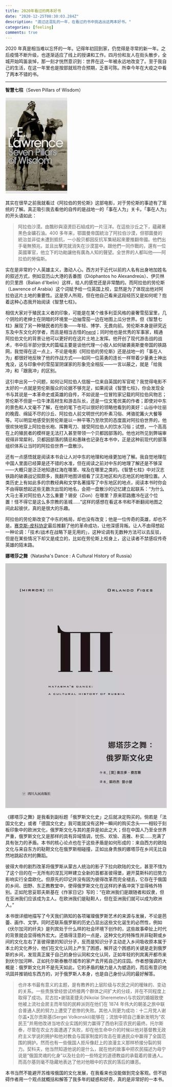```yaml
---
title: 2020年看过的两本好书
date: "2020-12-25T08:30:03.284Z"
description: "渡过这混乱的一年，在看过的书中挑选出这两本好书。"
categories: [feeling]
comments: true
---
```


2020 年真是相当难以忘怀的一年。记得年初回到家，仍觉得是寻常的新一年。之后疫情不断升级，也逐渐适应了线上的授课和工作。四月份和友人在街头散步，全城开始鸣笛哀悼，那一刻才恍然意识到：世界在这一年被永远地改变了。至于我自己的生活，在这一年里也是按部就班符合预期，乏善可陈。所幸今年在大疫之中看了两本不错的书。

---

**智慧七柱**（Seven Pillars of Wisdom）

![智慧七柱](seven-pillars.jpg)

其实在很早之前我就看过《阿拉伯的劳伦斯》这部电影，对于劳伦斯的事迹有了笼统的了解。真正吸引我去看他的自传的是战地一的「事在人为」关卡。「事在人为」的开头语如此：

> 阿拉伯沙漠。由飄砂與滾燙巨石組成的一片汪洋。在這些沙丘之下，蘊藏著黑色金礦石油。400 多年来，鄂圖曼帝国統治了阿拉伯沙漠，但鄂圖曼的統治並非從未遭到抵抗，一小股贝都因反抗军集結起來要推翻帝國。他們出手毫無預兆，並且出擊完就消失在沙漠當中。跟他們一同作戰的，還有一位英國軍官，他立下的功勛讓他有廣為人知的聲望。全世界的人都叫他——阿拉伯的勞倫斯。

实在是非常的个人英雄主义，激动人心。西方对于近代以前的人名有出身地加姓名的叙述方式，例如亚历山大港的丢番图（Dióphantos ho Alexandreús）、伊贝林的贝里昂（Balian d'Ibelin）这样，给人的感觉还是非常酷的。而阿拉伯的劳伦斯（Lawrence of Arabia）这个词赋予给一位英国上校，显然是为了体现出他对阿拉伯这片土地的重要性。这是旁人所观，但在他自己看来这段经历又是如何呢？抱着这种心态我开始阅读《智慧七柱》。

相信大家对于殖民主义者的印象，可能是在某个维多利亚风格的豪奢雪茄室里，几个阴险的老绅士在阴暗的环境里一边抽雪茄一边在地图上瓜分世界。但《智慧七柱》展现了另一种殖民者的形象——年轻、博学、无畏向前。劳伦斯本身是研究近东及中东文化的学者，而且是相当古怪的[nerd](https://en.wikipedia.org/wiki/Nerd)；同时他也是优秀的军事家，精通阿拉伯文化的背景让他可以更好的在这片土地上发挥。他开创了现代游击战的战术，书中后半部分很大的篇幅主要是谈他代理一小股人如何破袭奥斯曼帝国的铁路网，我觉得在这一点上，不论是电影《阿拉伯的劳伦斯》还是战地一的「事在人为」都很好地反映了他的作战方式——如同一位英勇的连长一样带着少量勇士神出鬼没，这与印象中的雪茄室阴谋家的形象完全相反——一言以蔽之，就是「给我冲」和「跟我冲」的区别。

这引申出另一个问题，如何让阿拉伯人信服一位来自英国的军官呢？我觉得电影不太好的一点就是劳伦斯服众的论据不够充足，如果阅读《智慧七柱》，你会发现全书与其说是一本革命史或英雄的自传，不如说是一位冒险家记载的阿拉伯风物志；劳伦斯不但是一位牛津高材生和游击队长，还是一位文笔优美的作者；即使对中东的景色和人文毫不了解，在他的笔下也可以很好的领略他看到的美好：山谷中壮丽的晚霞、绵延不尽的沙丘、阿拉伯人前文明世代的朴素习俗、烤骆驼篝火大餐等等。可以明显地感受到劳伦斯是以一种平等乃至欣赏的态度面对阿拉伯世界的，他很欢快地穿上阿拉伯长袍、挥舞弯刀、接受阿拉伯人的饮水习俗；试想，一个高高在上的殖民者的模样是无法打入甚至带领一个贝都因部落的。他也对所见到弊端审视得非常犀利，贝都因部落的猜忌和愚昧也记录在本书中，正是这种前现代的部落组织体系让当时的阿拉伯世界一盘散沙。

还有一点感悟就是阅读本书会让人对中东的地理和地缘更加地了解。我自觉地理在中国人里面已经算是还不错的水准，但在阅读之前对中东的地理了解还是不够深——大概只是泛泛地知道红海在哪里、埃及在哪里之类的。《智慧七柱》中对汉志铁路的破袭战记叙颇多，我翻开地图详细看了汉志地区和内志地区的地理位置。人类历史上有如此多的宗教经典和文学名著描写了中东地区的地点，阅读本书时你会不由得联想起这些无数次出现的地名，会把一盘散沙的记忆建立起联系：“为什么大马士革对阿拉伯人怎么重要？锡安（Zion）在哪里？原来耶路撒冷在这个位置！怪不得它是这么多宗教的圣城……”这样的感想在看这本书和不断翻阅地图之间此起彼伏，真的是很大的乐趣。

阿拉伯的劳伦斯改变了中东的格局，却也没有改变；他是一位传奇的英雄，却也不是。[赛克斯-皮科协定](https://en.wikipedia.org/wiki/Sykes%E2%80%93Picot_Agreement)最后推翻了他的革命成功，让他深感背叛。让人不由得想起一种论调：「技术/战术在战略下是无用的」，这种论调有无数种方法可以去反驳，但是在某些情况下却又是成立的，比如在劳伦斯上校身上，这让读者不禁感叹传奇英雄的陌末路。

**娜塔莎之舞**（Natasha's Dance : A Cultural History of Russia）

![娜塔莎之舞](natashasdance.jpg)

《娜塔莎之舞》是我看到副标题「俄罗斯文化史」之后就决定购买的。倘若是「法国文化史」或者「德国文化史」我可能就没有这种一瞬间的购买念头——相较于刻板印象中的欧洲文化，俄罗斯文化与其的差异是如此之大；但在中国人乃至全世界严重，俄罗斯文化又是那样的具有异域情调，忧伤、欢愉、高雅、朴实……充满了具有张力的矛盾。本书的核心论点也在于这些矛盾是如何形成的：来自西方的欧陆文化与来自东方的鞑靼文化在俄罗斯相碰撞，正如出身贵族的娜塔莎在乡间无比自然地跳起农村的舞蹈。

彼得大帝的剧烈改革将俄罗斯从蒙古人统治的影子下拉向欧陆的文化，甚至不惜为了这个目的在一无所有的涅瓦河畔建立全新的首都圣彼得堡，避开莫斯科的旧势力影响实行全盘欧化。但原先的印记并没有因为彼得改革而完全褪去，它存在于俄国的乡间、田野、东正教教堂中，使得俄罗斯文化在这样的矛盾冲突下显得格外特别。正如陀思妥耶夫斯基在《作家日记》写的：“在欧洲我们是跟随者和奴隶，但在亚洲我们应该成为主人。在欧洲我们是鞑靼人，但在亚洲我们就可以成为欧洲人。”

本书很详细地描写了今天我们熟知的各项璀璨俄罗斯艺术的来源与发展，不论是芭蕾、画作、文学。同时还联系俄罗斯的历史凸显出这些文化诞生的必然性，例如《伏尔加河的纤夫》是列宾处于什么样的社会环境下创作的，这些故事牵扯上时代的背景就会显得格外宏大。还值得注意的一点是，这种文化的特殊性并非鞑靼或乡间的文化左右了圣彼得堡的知识分子，反而是知识分子主动走入乡间吸收原本属于本土的文化养分，他们在文化认同上产生了困惑，解开这个困惑的关键是走到俄罗斯的乡间，发现真正属于自己的身份认同和文化认同，正如年轻的列宾离开都市来到伏尔加河畔、正如托尔斯泰散尽城市的家产去开拓自己的庄园。作者想强调的大概是：俄罗斯文化并不是先天如此，它的矛盾的魅力是人为塑造的，而后有意识地巩固并推销给东西方的，对于俄罗斯人本身，也是自己身份认同的最好解答。

> 也许本书最有意义的主题，是有教养的上层阶级与农民之间的暧昧的、变动的关系。一些贵族曾经尝试桥接两个群体之间扩大的分歧，并在不同程度上取得了成功。尼古拉•谢瑞麦捷夫(Nikolai Sheremetev)与农奴的婚姻致使他被上流社会房主而年轻的民粹派则在他们在 1874 年伟大的朝圣之旅中联合普通人民的努力上遭受了悲惨的失败。其他人则更为成功：十二月党人谢尔盖•瓦尔贡斯基(Sergei Volkonskii)能够在；流放中把自己重新发明为“农民王”并用他改进当地农业实践的努力赢得了西伯利亚农民的最终。托尔斯泰，尽管在农业方面遭遇了失败，却在他生命中介的时候以他对基督教无政府主义学说的拥护和他对教会与国家制度的攻击在普通民众中赢得了全国范围的拥护。然而也有一些俄国人拒斥像赶上的浪漫主义那样桥接分裂的努力。契科夫，他当然知道他说的是什么，就在他的故事中把农民描述为毋宁说是“俄国灵魂的化身”以及社会的一些特定的道德教益的承载着的普通人。而高尔基则毫不隐藏地表达了他对他眼中的农民的落后的嫌恶。

本书当然不能避开苏维埃俄国的文化发展，在我看来也没能做到完全客观。但不妨碍作者用一个观点就概括和解答了我多年的疑惑和好奇，真的是非常好的一本书。
